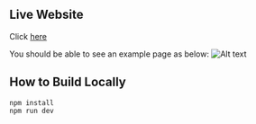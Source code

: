 ## Live Website

Click [here](https://wanghungjen.github.io/K9db-Visualizer/)

You should be able to see an example page as below:
![Alt text](./readme_imgs/image.png)

## How to Build Locally

```console
npm install
npm run dev
```
